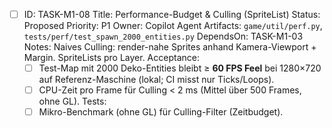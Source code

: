 - [ ] ID: TASK-M1-08
  Title: Performance-Budget & Culling (SpriteList)
  Status: Proposed
  Priority: P1
  Owner: Copilot Agent
  Artifacts: `game/util/perf.py`, `tests/perf/test_spawn_2000_entities.py`
  DependsOn: TASK-M1-03
  Notes:
  Naives Culling: render-nahe Sprites anhand Kamera-Viewport + Margin. SpriteLists pro Layer.
  Acceptance:
  - [ ] Test-Map mit 2000 Deko-Entities bleibt ≥ **60 FPS Feel** bei 1280×720 auf Referenz-Maschine (lokal; CI misst nur Ticks/Loops).
  - [ ] CPU-Zeit pro Frame für Culling < 2 ms (Mittel über 500 Frames, ohne GL).
  Tests:
  - [ ] Mikro-Benchmark (ohne GL) für Culling-Filter (Zeitbudget).
